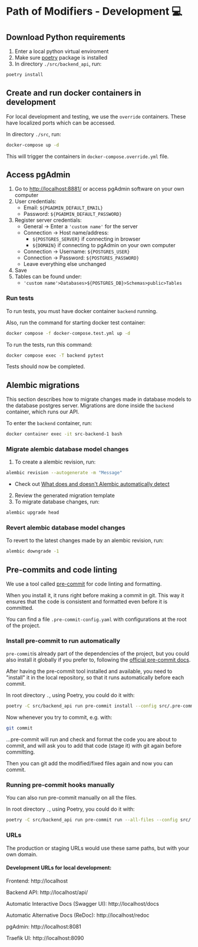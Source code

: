 # Path of Modifiers - Development :computer:

## Download Python requirements

1.  Enter a local python virtual enviroment
2.  Make sure [poetry](https://python-poetry.org/docs/) package is installed
3.  In directory `./src/backend_api`, run:

```bash
poetry install
```

## Create and run docker containers in development

For local development and testing, we use the `override` containers. These have localized ports which can be accessed.

In directory `./src`, run:

```bash
docker-compose up -d
```

This will trigger the containers in `docker-compose.override.yml` file.

## Access pgAdmin

1. Go to [http://localhost:8881/](http://localhost:8881/) or access pgAdmin software on your own computer
2. User credentials:
   - Email: `${PGADMIN_DEFAULT_EMAIL}`
   - Password: `${PGADMIN_DEFAULT_PASSWORD}`
3. Register server credentials:
   - General &#8594; Enter a `'custom name'` for the server
   - Connection &#8594; Host name/address:
     - `${POSTGRES_SERVER}` if connecting in browser
     - `${DOMAIN}` if connecting to pgAdmin on your own computer
   - Connection &#8594; Username: `${POSTGRES_USER}`
   - Connection &#8594; Password: `${POSTGRES_PASSWORD}`
   - Leave everything else unchanged
4. Save
5. Tables can be found under:
   - `'custom name'>Databases>${POSTGRES_DB}>Schemas>public>Tables`

### Run tests

To run tests, you must have docker container `backend` running.

Also, run the command for starting docker test container:

```bash
docker compose -f docker-compose.test.yml up -d
```

To run the tests, run this command:

```bash
docker compose exec -T backend pytest
```

Tests should now be completed.

## Alembic migrations

This section describes how to migrate changes made in database models to the database postgres server. Migrations are done inside the `backend` container, which runs our API.

To enter the `backend` container, run:

```bash
docker container exec -it src-backend-1 bash
```

### Migrate alembic database model changes

1. To create a alembic revision, run:

```bash
alembic revision --autogenerate -m "Message"
```

- Check out [What does and doesn't Alembic automatically detect](https://alembic.sqlalchemy.org/en/latest/autogenerate.html#what-does-autogenerate-detect-and-what-does-it-not-detect)

2. Review the generated migration template
3. To migrate database changes, run:

```bash
alembic upgrade head
```

### Revert alembic database model changes

To revert to the latest changes made by an alembic revision, run:

```bash
alembic downgrade -1
```

## Pre-commits and code linting

We use a tool called [pre-commit](https://pre-commit.com/#intro) for code linting and formatting.

When you install it, it runs right before making a commit in git. This way it ensures that the code is consistent and formatted even before it is committed.

You can find a file `.pre-commit-config.yaml` with configurations at the root of the project.

### Install pre-commit to run automatically

`pre-commit`is already part of the dependencies of the project, but you could also install it globally if you prefer to, following the [official pre-commit docs](https://pre-commit.com/#usage).

After having the pre-commit tool installed and available, you need to "install" it in the local repository, so that it runs automatically before each commit.

In root directory `.`, using Poetry, you could do it with:

```bash
poetry -C src/backend_api run pre-commit install --config src/.pre-commit-config.yaml
```

Now whenever you try to commit, e.g. with:

```bash
git commit
```

...pre-commit will run and check and format the code you are about to commit, and will ask you to add that code (stage it) with git again before committing.

Then you can git add the modified/fixed files again and now you can commit.

### Running pre-commit hooks manually

You can also run pre-commit manually on all the files.

In root directory `.`, using Poetry, you could do it with:

```bash
poetry -C src/backend_api run pre-commit run --all-files --config src/.pre-commit-config.yaml
```

### URLs

The production or staging URLs would use these same paths, but with your own domain.

#### Development URLs for local development:

Frontend: http://localhost

Backend API: http://localhost/api/

Automatic Interactive Docs (Swagger UI): http://localhost/docs

Automatic Alternative Docs (ReDoc): http://localhost/redoc

pgAdmin: http://localhost:8081

Traefik UI: http://localhost:8090
